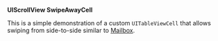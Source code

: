 **UIScrollView SwipeAwayCell**

This is a simple demonstration of a custom `UITableViewCell` that allows swiping from side-to-side similar to [Mailbox](http://mailboxapp.com).

